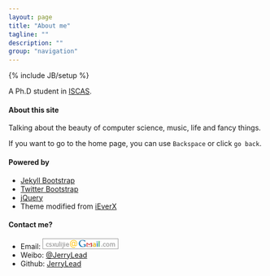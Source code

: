 ```yaml
---
layout: page
title: "About me"
tagline: ""
description: ""
group: "navigation"
---
```

{% include JB/setup %}

A Ph.D student in [ISCAS](http://english.is.cas.cn/).

#### About this site

Talking about the beauty of computer science, music, life and fancy things.

If you want to go to the home page, you can use `Backspace` or click `go back`.

#### Powered by
* [Jekyll Bootstrap][]
* [Twitter Bootstrap][]
* [jQuery][]
* Theme modified from [iEverX](https://github.com/iEverX/ieverx.github.com)

#### Contact me?
- Email:   ![](assets/images/email.png)
- Weibo:  [@JerryLead][weibo] 
- Github: [JerryLead][github] 


[weibo]: http://weibo.com/JerryLead
[github]: http://github.com/JerryLead
[Jekyll Bootstrap]: http://jekyllbootstrap.com "The Definitive Jekyll Blogging Framework"
[Twitter Bootstrap]: http://twitter.github.com/bootstrap/
[jQuery]: http://jquery.com
